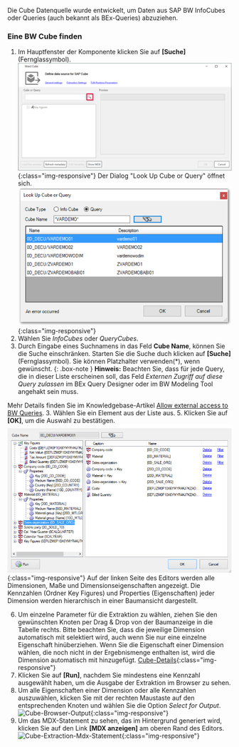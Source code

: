 Die Cube Datenquelle wurde entwickelt, um Daten aus SAP BW InfoCubes oder Queries (auch bekannt als BEx-Queries) abzuziehen.<br>

### Eine BW Cube finden
1. Im Hauptfenster der Komponente klicken Sie auf **[Suche]** (Fernglassymbol).
![Bw-Cube-Data-Source](/img/content/Bw-Cube-Data-Source.png){:class="img-responsive"}
Der Dialog "Look Up Cube or Query" öffnet sich.
![Look-Up-Cube](/img/content/Look-Up-Cube.png){:class="img-responsive"}
2. Wählen Sie *InfoCubes* oder *QueryCubes*.
3. Durch Eingabe eines Suchnamens in das Feld **Cube Name**, können Sie die Suche einschränken. Starten Sie die Suche duch klicken auf **[Suche]** (Fernglassymbol). Sie können Platzhalter verwenden(*), wenn gewünscht.
{: .box-note }
**Hinweis:** Beachten Sie, dass für jede Query, die in dieser Liste erscheinen soll, das Feld *Externen Zugriff  auf diese Query zulassen* im BEx Query Designer oder im BW Modeling Tool angehakt sein muss.

Mehr Details finden Sie im Knowledgebase-Artikel [Allow external access to BW Queries](https://kb.theobald-software.com/general/allow-external-access-to-bw-queries).
3. Wählen Sie ein Element aus der Liste aus.
5. Klicken Sie auf **[OK]**, um die Auswahl zu bestätigen.
![Cube-Details](/img/content/Cube-Details.png){:class="img-responsive"}
Auf der linken Seite des Editors werden alle Dimensionen, Maße und Dimensionseigenschaften angezeigt. Die Kennzahlen (Ordner Key Figures) und Properties (Eigenschaften) jeder Dimension werden hierarchisch in einer Baumansicht dargestellt.<br>

6. Um einzelne Parameter für die Extraktion zu wählen, ziehen Sie den gewünschten Knoten per Drag & Drop von der Baumanzeige in die Tabelle rechts. Bitte beachten Sie, dass die jeweilige Dimension automatisch mit selektiert wird, auch wenn Sie nur eine einzelne Eigenschaft hinüberziehen. Wenn Sie die Eigenschaft einer Dimension wählen, die noch nicht in der Ergebnismenge enthalten ist, wird die Dimension automatisch mit hinzugefügt.
[Cube-Details](/img/content/XU-Tableau-BExQuery.png){:class="img-responsive"}
7. Klicken Sie auf **[Run]**, nachdem Sie mindestens eine Kennzahl ausgewählt haben, um die Ausgabe der Extraktion im Browser zu sehen.
8. Um alle Eigenschaften einer Dimension oder alle Kennzahlen auszuwählen, klicken Sie mit der rechten Maustaste auf den entsprechenden Knoten und wählen Sie die Option *Select for Output*.
![Cube-Browser-Output](/img/content/Cube-Browser-Output.png){:class="img-responsive"}
9. Um das MDX-Statement zu sehen, das im Hintergrund generiert wird, klicken Sie auf den Link **[MDX anzeigen]** am oberen Rand des Editors. 
![Cube-Extraction-Mdx-Statement](/img/content/Cube-Extraction-Mdx-Statement.png){:class="img-responsive"}


